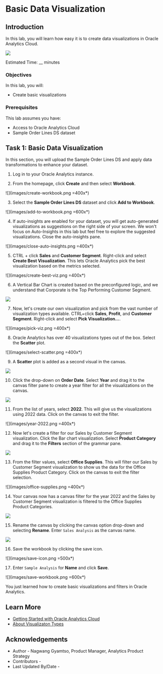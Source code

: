 # Basic Data Visualization

## Introduction

In this lab, you will learn how easy it is to create data visualizations in Oracle Analytics Cloud.

  ![](images/dv-overview.png)

Estimated Time: __ minutes

### Objectives

In this lab, you will:
* Create basic visualizations


### Prerequisites

This lab assumes you have:
* Access to Oracle Analytics Cloud
* Sample Order Lines DS dataset


## Task 1: Basic Data Visualization
In this section, you will upload the Sample Order Lines DS and apply data transformations to enhance your dataset.

1. Log in to your Oracle Analytics instance.

2. From the homepage, click **Create** and then select  **Workbook**.

  ![](images/create-workbook.png =400x*)

3. Select the **Sample Order Lines DS** dataset and click **Add to Workbook**.

  ![](images/add-to-workbook.png =600x*)

4. If auto-insights are enabled for your dataset, you will get auto-generated visualizations as suggestions on the right side of your screen. We won't focus on Auto-Insights in this lab but feel free to explore the suggested visualizations. Close the auto-insights pane.

  ![](images/close-auto-insights.png =400x*)

5. CTRL + click **Sales** and **Customer Segment**. Right-click and select **Create Best Visualization**. This lets Oracle Analytics pick the best visualization based on the metrics selected.

  ![](images/create-best-viz.png =400x*)

6. A Vertical Bar Chart is created based on the preconfigured logic, and we understand that Corporate is the Top Performing Customer Segment.

  ![](images/bar-chart.png)

7. Now, let's create our own visualization and pick from the vast number of visualization types available. CTRL+click **Sales**, **Profit**, and **Customer Segment**. Right-click and select **Pick Visualization...**.

  ![](images/pick-viz.png =400x*)

8. Oracle Analytics has over 40 visualizations types out of the box. Select the **Scatter** plot.

  ![](images/select-scatter.png =400x*)

9. A **Scatter** plot is added as a second visual in the canvas.

  ![](images/scatter-result.png)

10. Click the drop-down on **Order Date**. Select **Year** and drag it to the canvas filter pane to create a year filter for all the visualizations on the canvas.

  ![](images/year-filter.png)

11. From the list of years, select **2022**. This will give us the visualizations using 2022 data. Click on the canvas to exit the filter.

  ![](images/year-2022.png =400x*)

12. Now let's create a filter for our Sales by Customer Segment visualization. Click the Bar chart visualization. Select **Product Category** and drag it to the **Filters** section of the grammar pane.

  ![](images/product-category-filter.png)

13. From the filter values, select **Office Supplies**. This will filter our Sales by Customer Segment visualization to show us the data for the Office Supplies Product Category. Click on the canvas to exit the filter selection.

  ![](images/office-supplies.png =400x*)

14. Your canvas now has a canvas filter for the year 2022 and the Sales by Customer Segment visualization is filtered to the Office Supplies Product Categories.

  ![](images/office-supplies-result.png)

15. Rename the canvas by clicking the canvas option drop-down and selecting **Rename**. Enter <code>Sales Analysis</code> as the canvas name.

  ![](images/rename-canvas.png)

16. Save the workbook by clicking the save icon.

  ![](images/save-icon.png =500x*)

17. Enter <code>Sample Analysis</code> for **Name** and click **Save**.

  ![](images/save-workbook.png =600x*)

You just learned how to create basic visualizations and filters in Oracle Analytics.


## Learn More
* [Getting Started with Oracle Analytics Cloud](https://docs.oracle.com/en/cloud/paas/analytics-cloud/acsgs/what-is-oracle-analytics-cloud.html#GUID-E68C8A55-1342-43BB-93BC-CA24E353D873)
* [About Visualizaton Types](https://docs.oracle.com/en/cloud/paas/analytics-cloud/acubi/visualization-types.html)

## Acknowledgements
* Author - Nagwang Gyamtso, Product Manager, Analytics Product Strategy
* Contributors - 
* Last Updated By/Date -
